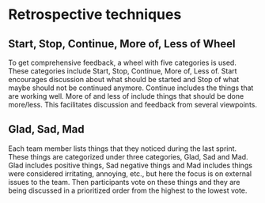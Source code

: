 # Retrospective techniques

## Start, Stop, Continue, More of, Less of Wheel

To get comprehensive feedback, a wheel with five categories is used. These categories include Start, Stop, Continue, More of, Less of. Start encourages discussion about what should be started and Stop of what maybe should not be continued anymore. Continue includes the things that are working well. More of and less of include things that should be done more/less. This facilitates discussion and feedback from several viewpoints.

## Glad, Sad, Mad

Each team member lists things that they noticed during the last sprint. These things are categorized under three categories, Glad, Sad and Mad. Glad includes positive things, Sad negative things and Mad includes things were considered irritating, annoying, etc., but here the focus is on external issues to the team. Then participants vote on these things and they are being discussed in a prioritized order from the highest to the lowest vote.
